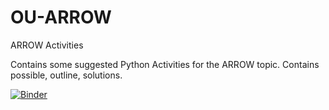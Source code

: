 # OU-ARROW
ARROW Activities

Contains some suggested Python Activities for the ARROW topic. Contains possible, outline, solutions.

[![Binder](https://mybinder.org/badge_logo.svg)](https://mybinder.org/v2/gh/ngc6309/OU-ARROW/master)

